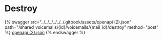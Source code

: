 # Destroy

{% swagger src="../../../../../../.gitbook/assets/openapi (2).json" path="/shared_voicemails/{id}/voicemails/{mail_id}/destroy" method="post" %}
[openapi (2).json](<../../../../../../.gitbook/assets/openapi (2).json>)
{% endswagger %}
